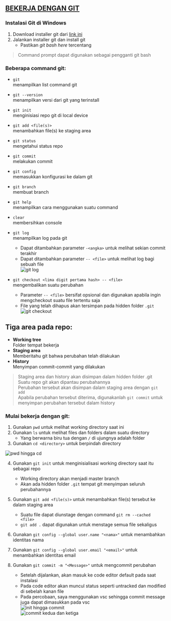## [BEKERJA DENGAN GIT](https://youtu.be/e-6OkXRqWaE)
### Instalasi Git di Windows
1. Download installer git dari [link ini](https://git-scm.com)
2. Jalankan installer git dan install git
   - Pastikan _git bash here_ tercentang

> Command prompt dapat digunakan sebagai pengganti git bash

### Beberapa command git:
- `git`<br>
menampilkan list command git
- `git --version`<br>
menampilkan versi dari git yang terinstall
- `git init`<br>
menginisiasi repo git di local device
- `git add <file(s)>`<br>
menambahkan file(s) ke staging area
- `git status`<br>
mengetahui status repo
- `git commit`<br>
melakukan commit
- `git config`<br>
memasukkan konfigurasi ke dalam git
- `git branch`<br>
membuat branch
- `git help`<br>
menampilkan cara menggunakan suatu command
- `clear`<br>
membersihkan console
- `git log`<br>
menampilkan log pada git
   - Dapat ditambahkan parameter `-<angka>` untuk melihat sekian commit terakhir
   - Dapat ditambahkan parameter `-- <file>` untuk melihat log bagi sebuah file<br>
   ![git log](https://github.com/Marthenn/Tugas1-SEKURO_Programming-16521451/blob/main/Foto/git%20log.jpg)<br>

- `git checkout <lima digit pertama hash> -- <file>`<br>
mengembalikan suatu perubahan
   - Parameter `-- <file>` bersifat opsional dan digunakan apabila ingin mengcheckout suatu file tertentu saja
   - File yang telah dihapus akan tersimpan pada hidden folder `.git`<br>
   ![git checkout](https://github.com/Marthenn/Tugas1-SEKURO_Programming-16521451/blob/main/Foto/git%20checkout.jpg)<br>
   
## Tiga area pada repo:
- __Working tree<br>__
Folder tempat bekerja
- __Staging area<br>__
Memberitahu git bahwa perubahan telah dilakukan
- __History<br>__
Menyimpan commit-commit yang dilakukan

> Staging area dan history akan disimpan dalam hidden folder .git<br>
> Suatu repo git akan dipantau perubahannya<br>
> Perubahan tersebut akan disimpan dalam staging area dengan `git add`<br>
> Apabila perubahan tersebut diterima, digunakanlah `git commit` untuk menyimpan perubahan tersebut dalam history

### Mulai bekerja dengan git:
1. Gunakan `pwd` untuk melihat working directory saat ini
2. Gunakan `ls` untuk melihat files dan folders dalam suatu directory
   - Yang berwarna biru tua dengan `/` di ujungnya adalah folder
3. Gunakan `cd <directory>` untuk berpindah directory<br>

![pwd hingga cd](https://github.com/Marthenn/Tugas1-SEKURO_Programming-16521451/blob/main/Foto/pwd%20hingga%20cd.jpg)<br>
   
4. Gunakan `git init` untuk menginisialisasi working directory saat itu sebagai repo
   - Working directory akan menjadi master branch
   - Akan ada hidden folder `.git` tempat git menyimpan seluruh perubahannya
   
5. Gunakan `git add <file(s)>` untuk menambahkan file(s) tersebut ke dalam staging area
   - Suatu file dapat diunstage dengan command `git rm --cached <file>`
   - `git add .` dapat digunakan untuk menstage semua file sekaligus
7. Gunakan `git config --global user.name "<nama>"` untuk menambahkan identitas nama
8. Gunakan `git config --global user.email "<email>"` untuk menambahkan identitas email
9. Gunakan `git commit -m "<Message>"` untuk mengcommit perubahan
   - Setelah dijalankan, akan masuk ke code editor default pada saat instalasi
   - Pada code editor akan muncul status seperti untracked dan modified di sebelah kanan file
   - Pada percobaan, saya menggunakan vsc sehingga commit message juga dapat dimasukkan pada vsc<br>
![init hingga commit](https://github.com/Marthenn/Tugas1-SEKURO_Programming-16521451/blob/main/Foto/init%20hingga%20commit.jpg)<br>
![commit kedua dan ketiga](https://github.com/Marthenn/Tugas1-SEKURO_Programming-16521451/blob/main/Foto/commit%20dua%20dan%20tiga.jpg)
